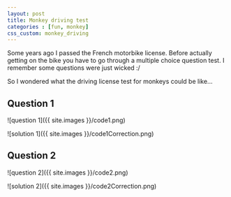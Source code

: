 ```yaml
---
layout: post
title: Monkey driving test
categories : [fun, monkey]
css_custom: monkey_driving
---
```


Some years ago I passed the French motorbike license.
Before actually getting on the bike you have to go through a multiple choice question test.
I remember some questions were just wicked :/

So I wondered what the driving license test for monkeys could be like...

## Question 1

![question 1]({{ site.images }}/code1.png)

![solution 1]({{ site.images }}/code1Correction.png)

## Question 2

![question 2]({{ site.images }}/code2.png)

![solution 2]({{ site.images }}/code2Correction.png)

